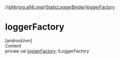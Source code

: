 //[slf4j](../../index.md)/[org.slf4j.impl](../index.md)/[StaticLoggerBinder](index.md)/[loggerFactory](logger-factory.md)



# loggerFactory  
[androidJvm]  
Content  
private val [loggerFactory](logger-factory.md): ILoggerFactory  



